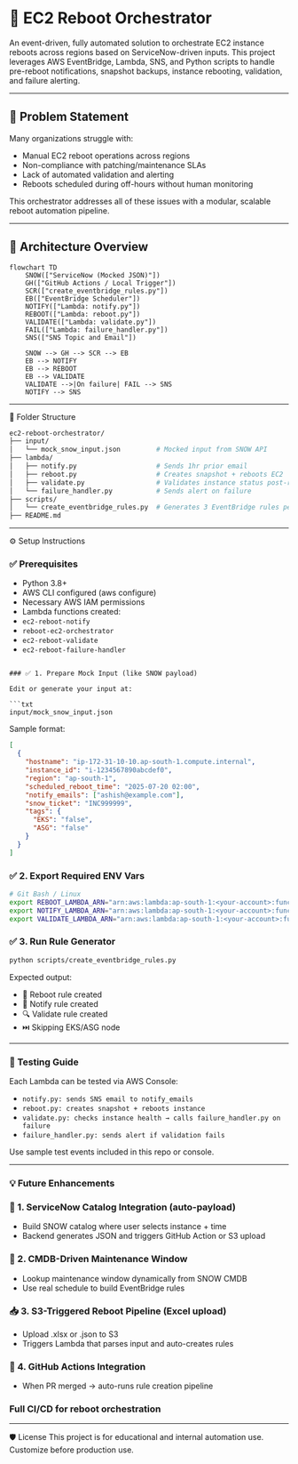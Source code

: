 # 🚀 EC2 Reboot Orchestrator

An event-driven, fully automated solution to orchestrate EC2 instance reboots across regions based on ServiceNow-driven inputs. This project leverages AWS EventBridge, Lambda, SNS, and Python scripts to handle pre-reboot notifications, snapshot backups, instance rebooting, validation, and failure alerting.

---

## 🔧 Problem Statement

Many organizations struggle with:
- Manual EC2 reboot operations across regions
- Non-compliance with patching/maintenance SLAs
- Lack of automated validation and alerting
- Reboots scheduled during off-hours without human monitoring

This orchestrator addresses all of these issues with a modular, scalable reboot automation pipeline.

---

## 📐 Architecture Overview

```mermaid
flowchart TD
    SNOW(["ServiceNow (Mocked JSON)"])
    GH(["GitHub Actions / Local Trigger"])
    SCR(["create_eventbridge_rules.py"])
    EB(["EventBridge Scheduler"])
    NOTIFY(["Lambda: notify.py"])
    REBOOT(["Lambda: reboot.py"])
    VALIDATE(["Lambda: validate.py"])
    FAIL(["Lambda: failure_handler.py"])
    SNS(["SNS Topic and Email"])

    SNOW --> GH --> SCR --> EB
    EB --> NOTIFY
    EB --> REBOOT
    EB --> VALIDATE
    VALIDATE -->|On failure| FAIL --> SNS
    NOTIFY --> SNS
```

---

📁 Folder Structure

```bash
ec2-reboot-orchestrator/
├── input/
│   └── mock_snow_input.json         # Mocked input from SNOW API
├── lambda/
│   ├── notify.py                    # Sends 1hr prior email
│   ├── reboot.py                    # Creates snapshot + reboots EC2
│   ├── validate.py                  # Validates instance status post-reboot
│   └── failure_handler.py           # Sends alert on failure
├── scripts/
│   └── create_eventbridge_rules.py  # Generates 3 EventBridge rules per host
├── README.md
```

---

⚙️ Setup Instructions
### ✅ Prerequisites
- Python 3.8+
- AWS CLI configured (aws configure)
- Necessary AWS IAM permissions
- Lambda functions created:
 - `ec2-reboot-notify`
 - `reboot-ec2-orchestrator`
 - `ec2-reboot-validate`
 - `ec2-reboot-failure-handler`
```

### ✅ 1. Prepare Mock Input (like SNOW payload)

Edit or generate your input at:

```txt  
input/mock_snow_input.json
```

Sample format:
```json
[
  {
    "hostname": "ip-172-31-10-10.ap-south-1.compute.internal",
    "instance_id": "i-1234567890abcdef0",
    "region": "ap-south-1",
    "scheduled_reboot_time": "2025-07-20 02:00",
    "notify_emails": ["ashish@example.com"],
    "snow_ticket": "INC999999",
    "tags": {
      "EKS": "false",
      "ASG": "false"
    }
  }
]
```

### ✅ 2. Export Required ENV Vars

```bash
# Git Bash / Linux
export REBOOT_LAMBDA_ARN="arn:aws:lambda:ap-south-1:<your-account>:function:reboot-ec2-orchestrator"
export NOTIFY_LAMBDA_ARN="arn:aws:lambda:ap-south-1:<your-account>:function:ec2-reboot-notify"
export VALIDATE_LAMBDA_ARN="arn:aws:lambda:ap-south-1:<your-account>:function:ec2-reboot-validate"
```

### ✅ 3. Run Rule Generator
```bash
python scripts/create_eventbridge_rules.py
```

Expected output:
- 🔧 Reboot rule created
- 🔔 Notify rule created
- 🔍 Validate rule created
- ⏭️ Skipping EKS/ASG node

---

### 🧪 Testing Guide

Each Lambda can be tested via AWS Console:

- `notify.py: sends SNS email to notify_emails`
- `reboot.py: creates snapshot + reboots instance`
- `validate.py: checks instance health → calls failure_handler.py on failure`
- `failure_handler.py: sends alert if validation fails`

Use sample test events included in this repo or console.

---

### 💡 Future Enhancements

### 🧩 1. ServiceNow Catalog Integration (auto-payload)
- Build SNOW catalog where user selects instance + time
- Backend generates JSON and triggers GitHub Action or S3 upload

### 📆 2. CMDB-Driven Maintenance Window
- Lookup maintenance window dynamically from SNOW CMDB
- Use real schedule to build EventBridge rules

### 📥 3. S3-Triggered Reboot Pipeline (Excel upload)
- Upload .xlsx or .json to S3
- Triggers Lambda that parses input and auto-creates rules

### 🤖 4. GitHub Actions Integration
- When PR merged → auto-runs rule creation pipeline

### Full CI/CD for reboot orchestration

--- 

🛡️ License
This project is for educational and internal automation use. Customize before production use.
